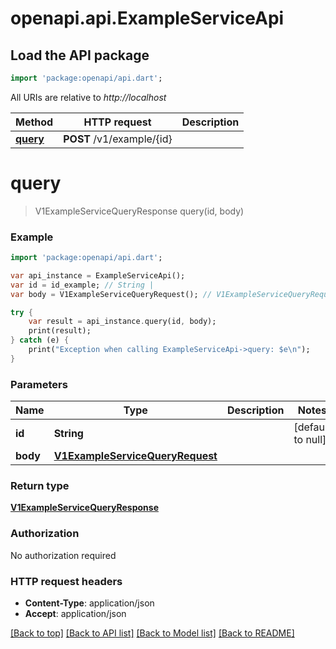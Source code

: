 # openapi.api.ExampleServiceApi

## Load the API package
```dart
import 'package:openapi/api.dart';
```

All URIs are relative to *http://localhost*

Method | HTTP request | Description
------------- | ------------- | -------------
[**query**](ExampleServiceApi.md#query) | **POST** /v1/example/{id} | 


# **query**
> V1ExampleServiceQueryResponse query(id, body)



### Example 
```dart
import 'package:openapi/api.dart';

var api_instance = ExampleServiceApi();
var id = id_example; // String | 
var body = V1ExampleServiceQueryRequest(); // V1ExampleServiceQueryRequest | 

try { 
    var result = api_instance.query(id, body);
    print(result);
} catch (e) {
    print("Exception when calling ExampleServiceApi->query: $e\n");
}
```

### Parameters

Name | Type | Description  | Notes
------------- | ------------- | ------------- | -------------
 **id** | **String**|  | [default to null]
 **body** | [**V1ExampleServiceQueryRequest**](V1ExampleServiceQueryRequest.md)|  | 

### Return type

[**V1ExampleServiceQueryResponse**](V1ExampleServiceQueryResponse.md)

### Authorization

No authorization required

### HTTP request headers

 - **Content-Type**: application/json
 - **Accept**: application/json

[[Back to top]](#) [[Back to API list]](../README.md#documentation-for-api-endpoints) [[Back to Model list]](../README.md#documentation-for-models) [[Back to README]](../README.md)

